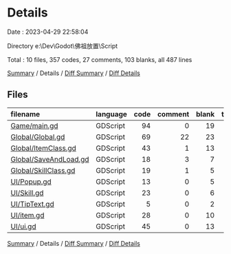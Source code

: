 # Details

Date : 2023-04-29 22:58:04

Directory e:\\Dev\\Godot\\佛祖放置\\Script

Total : 10 files,  357 codes, 27 comments, 103 blanks, all 487 lines

[Summary](results.md) / Details / [Diff Summary](diff.md) / [Diff Details](diff-details.md)

## Files
| filename | language | code | comment | blank | total |
| :--- | :--- | ---: | ---: | ---: | ---: |
| [Game/main.gd](/Game/main.gd) | GDScript | 94 | 0 | 19 | 113 |
| [Global/Global.gd](/Global/Global.gd) | GDScript | 69 | 22 | 23 | 114 |
| [Global/ItemClass.gd](/Global/ItemClass.gd) | GDScript | 43 | 1 | 13 | 57 |
| [Global/SaveAndLoad.gd](/Global/SaveAndLoad.gd) | GDScript | 18 | 3 | 7 | 28 |
| [Global/SkillClass.gd](/Global/SkillClass.gd) | GDScript | 19 | 1 | 5 | 25 |
| [UI/Popup.gd](/UI/Popup.gd) | GDScript | 13 | 0 | 5 | 18 |
| [UI/Skill.gd](/UI/Skill.gd) | GDScript | 23 | 0 | 6 | 29 |
| [UI/TipText.gd](/UI/TipText.gd) | GDScript | 5 | 0 | 2 | 7 |
| [UI/item.gd](/UI/item.gd) | GDScript | 28 | 0 | 10 | 38 |
| [UI/ui.gd](/UI/ui.gd) | GDScript | 45 | 0 | 13 | 58 |

[Summary](results.md) / Details / [Diff Summary](diff.md) / [Diff Details](diff-details.md)